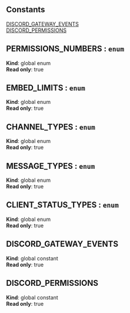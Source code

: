 ## Constants

<dl>
<dt><a href="#DISCORD_GATEWAY_EVENTS">DISCORD_GATEWAY_EVENTS</a></dt>
<dd></dd>
<dt><a href="#DISCORD_PERMISSIONS">DISCORD_PERMISSIONS</a></dt>
<dd></dd>
</dl>

<a name="PERMISSIONS_NUMBERS"></a>

## PERMISSIONS\_NUMBERS : <code>enum</code>
**Kind**: global enum  
**Read only**: true  
<a name="EMBED_LIMITS"></a>

## EMBED\_LIMITS : <code>enum</code>
**Kind**: global enum  
**Read only**: true  
<a name="CHANNEL_TYPES"></a>

## CHANNEL\_TYPES : <code>enum</code>
**Kind**: global enum  
**Read only**: true  
<a name="MESSAGE_TYPES"></a>

## MESSAGE\_TYPES : <code>enum</code>
**Kind**: global enum  
**Read only**: true  
<a name="CLIENT_STATUS_TYPES"></a>

## CLIENT\_STATUS\_TYPES : <code>enum</code>
**Kind**: global enum  
**Read only**: true  
<a name="DISCORD_GATEWAY_EVENTS"></a>

## DISCORD\_GATEWAY\_EVENTS
**Kind**: global constant  
**Read only**: true  
<a name="DISCORD_PERMISSIONS"></a>

## DISCORD\_PERMISSIONS
**Kind**: global constant  
**Read only**: true  
